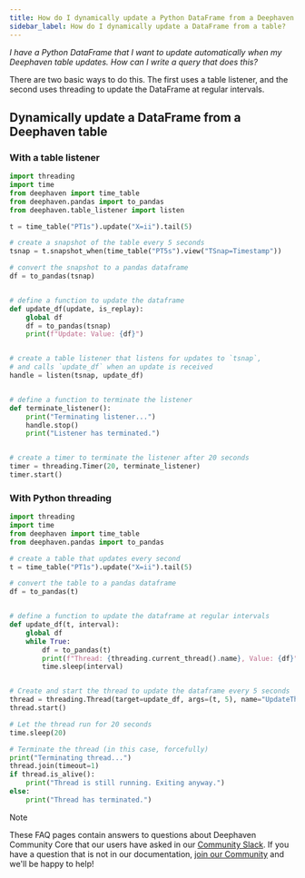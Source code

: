 ```yaml
---
title: How do I dynamically update a Python DataFrame from a Deephaven table?
sidebar_label: How do I dynamically update a DataFrame from a table?
---
```


<em>I have a Python DataFrame that I want to update automatically when my Deephaven table updates. How can I write a query that does this? </em>

<p></p>

There are two basic ways to do this. The first uses a table listener, and the second uses threading to update the DataFrame at regular intervals.

## Dynamically update a DataFrame from a Deephaven table

### With a table listener

```python order=t,tsnap,df
import threading
import time
from deephaven import time_table
from deephaven.pandas import to_pandas
from deephaven.table_listener import listen

t = time_table("PT1s").update("X=ii").tail(5)

# create a snapshot of the table every 5 seconds
tsnap = t.snapshot_when(time_table("PT5s").view("TSnap=Timestamp"))

# convert the snapshot to a pandas dataframe
df = to_pandas(tsnap)


# define a function to update the dataframe
def update_df(update, is_replay):
    global df
    df = to_pandas(tsnap)
    print(f"Update: Value: {df}")


# create a table listener that listens for updates to `tsnap`,
# and calls `update_df` when an update is received
handle = listen(tsnap, update_df)


# define a function to terminate the listener
def terminate_listener():
    print("Terminating listener...")
    handle.stop()
    print("Listener has terminated.")


# create a timer to terminate the listener after 20 seconds
timer = threading.Timer(20, terminate_listener)
timer.start()
```

### With Python threading

```python order=t,df
import threading
import time
from deephaven import time_table
from deephaven.pandas import to_pandas

# create a table that updates every second
t = time_table("PT1s").update("X=ii").tail(5)

# convert the table to a pandas dataframe
df = to_pandas(t)


# define a function to update the dataframe at regular intervals
def update_df(t, interval):
    global df
    while True:
        df = to_pandas(t)
        print(f"Thread: {threading.current_thread().name}, Value: {df}")
        time.sleep(interval)


# Create and start the thread to update the dataframe every 5 seconds
thread = threading.Thread(target=update_df, args=(t, 5), name="UpdateThread")
thread.start()

# Let the thread run for 20 seconds
time.sleep(20)

# Terminate the thread (in this case, forcefully)
print("Terminating thread...")
thread.join(timeout=1)
if thread.is_alive():
    print("Thread is still running. Exiting anyway.")
else:
    print("Thread has terminated.")
```

> [!NOTE]
> These FAQ pages contain answers to questions about Deephaven Community Core that our users have asked in our [Community Slack](/slack). If you have a question that is not in our documentation, [join our Community](/slack) and we'll be happy to help!
